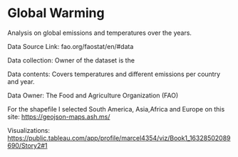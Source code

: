 # Global Warming
Analysis on global emissions and temperatures over the years.

Data Source 
Link: fao.org/faostat/en/#data

Data collection: Owner of the dataset is the 
 
Data contents: Covers temperatures and different emissions per country and year. 

Data Owner: The Food and Agriculture Organization (FAO)

For the shapefile I selected South America, Asia,Africa and Europe on this site:
https://geojson-maps.ash.ms/

Visualizations:
https://public.tableau.com/app/profile/marcel4354/viz/Book1_16328502089690/Story2#1
